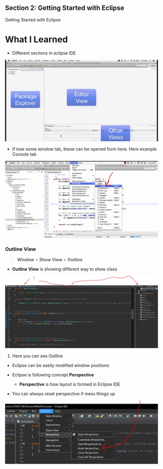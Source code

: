 ## Section 2: Getting Started with Eclipse

Getting Started with Eclipse

# What I Learned

- Different sections in eclipse IDE

<img src="EclipseIde.JPG" alt="alt text" width="600"/>

- If lose some window tab, these can be opened form here. Here example Console tab

<img src="
openingWindowsTab.JPG" alt="alt text" width="600"/>

### Outline View 

> **Window** > **Show View** > **Outline**

- **Outline View** is showing different way to show class

<img src="outlineView.JPG" alt="alt text" width="600"/>

1. Here you can see Outline

- Eclipse can be easily modified window positions

- Eclipse is following concept **Perspective**
    - **Perspective** is how layout is formed in Eclipse IDE

- You can always reset perspective if mess things up

<img src="resetPerspective.JPG" alt="alt text" width="600"/>
